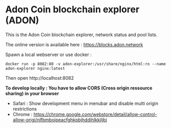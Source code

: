 # Adon Coin blockchain explorer (ADON)

This is the Adon Coin blockchain explorer, network status and pool lists.

The online version is available here : https://blocks.adon.network

Spawn a local webserver or use docker : 

```
docker run -p 8082:80 -v adon-explorer:/usr/share/nginx/html:ro --name adon-explorer nginx:latest
```

Then open http://localhost:8082

**To develop locally : You have to allow CORS (Cross origin ressource sharing) in your browser**
 * Safari : Show development menu in menubar and disable multi origin restrictions
 * Chrome : https://chrome.google.com/webstore/detail/allow-control-allow-origi/nlfbmbojpeacfghkpbjhddihlkkiljbi
